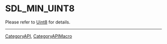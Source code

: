 # SDL_MIN_UINT8

Please refer to [Uint8](Uint8) for details.

----
[CategoryAPI](CategoryAPI), [CategoryAPIMacro](CategoryAPIMacro)

